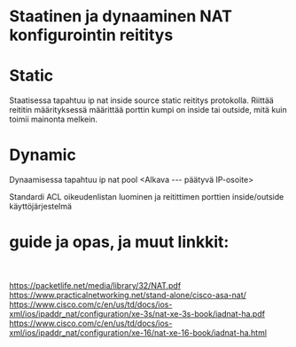 <h1>Staatinen ja dynaaminen NAT konfigurointin reititys</h1>

# Static
Staatisessa tapahtuu ip nat inside source static reititys protokolla. Riittää reititin määrityksessä määrittää porttin kumpi on inside tai outside, mitä kuin toimii mainonta melkein.

# Dynamic
Dynaamisessa tapahtuu ip nat pool <NAME> <Alkava --- päätyvä IP-osoite> <subnet-mask>

Standardi ACL oikeudenlistan luominen ja reitittimen porttien inside/outside käyttöjärjestelmä

  
# guide ja opas, ja muut linkkit:<br> <br>
  https://packetlife.net/media/library/32/NAT.pdf <br>
  https://www.practicalnetworking.net/stand-alone/cisco-asa-nat/
  https://www.cisco.com/c/en/us/td/docs/ios-xml/ios/ipaddr_nat/configuration/xe-3s/nat-xe-3s-book/iadnat-ha.pdf  <br>
  https://www.cisco.com/c/en/us/td/docs/ios-xml/ios/ipaddr_nat/configuration/xe-16/nat-xe-16-book/iadnat-ha.html  <br>
